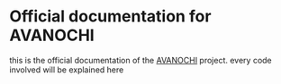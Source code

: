 # Official documentation for AVANOCHI

this is the official documentation of the [AVANOCHI](https://github.com/Avanochi-project/AVANOCHI) project. every code involved will be explained here